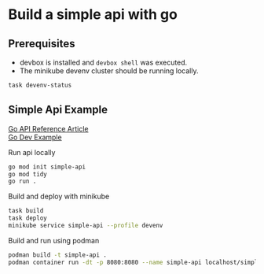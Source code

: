 # Build a simple api with go

## Prerequisites

* devbox is installed and `devbox shell` was executed.
* The minikube devenv cluster should be running locally.

```bash
task devenv-status
```

## Simple Api Example

[Go API Reference Article](https://dev.to/envitab/how-to-build-an-api-using-go-ffk)\
[Go Dev Example](https://go.dev/doc/tutorial/web-service-gin)

Run api locally

```bash
go mod init simple-api
go mod tidy
go run .
```

Build and deploy with minikube

```bash
task build
task deploy
minikube service simple-api --profile devenv
```


Build and run using podman

```bash
podman build -t simple-api .
podman container run -dt -p 8080:8080 --name simple-api localhost/simple-api
```

